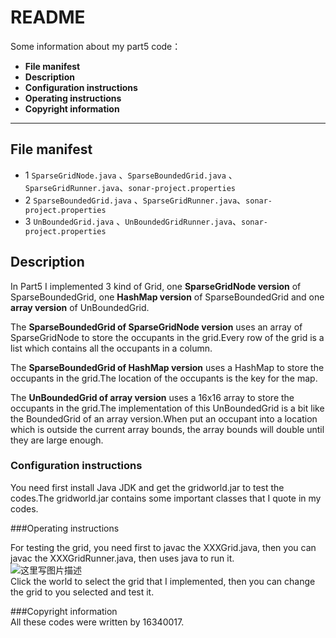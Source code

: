 # README  
Some information about my part5 code：  
	  
- **File manifest**  
- **Description**  
- **Configuration instructions**   
- **Operating instructions**  
- **Copyright information**  
  
-------------------
	  
## File manifest  
	  
 - 1    `SparseGridNode.java` 、`SparseBoundedGrid.java` 、`SparseGridRunner.java`、`sonar-project.properties`  
 - 2    `SparseBoundedGrid.java` 、`SparseGridRunner.java`、`sonar-project.properties`  
 - 3    `UnBoundedGrid.java` 、`UnBoundedGridRunner.java`、`sonar-project.properties`  
	   
	
## Description	
	  
In Part5 I implemented 3 kind of Grid, one **SparseGridNode version** of SparseBoundedGrid, one **HashMap version** of SparseBoundedGrid and one **array version** of UnBoundedGrid.    
     
The **SparseBoundedGrid of SparseGridNode version** uses an array of SparseGridNode to store the occupants in the grid.Every row of the grid is a list which contains all the occupants in a column.    
     
The **SparseBoundedGrid of HashMap version** uses a HashMap to store the occupants in the grid.The location of the occupants is the key for the map.  
	  
The **UnBoundedGrid of array version** uses a 16x16 array to store the occupants in the grid.The implementation of this UnBoundedGrid is a bit like the BoundedGrid of an array version.When put an occupant into a location which is outside the current array bounds, the array bounds will double until they are large enough.  	
	  
### Configuration instructions  
	
You need first install Java JDK and get the gridworld.jar to test the codes.The gridworld.jar contains some important classes that I quote in my codes.	
	
###Operating instructions		
		
For testing the grid, you need first to javac the XXXGrid.java, then you can javac the XXXGridRunner.java, then uses java to run it.		
![这里写图片描述](https://img-blog.csdn.net/20180422195011772?watermark/2/text/aHR0cHM6Ly9ibG9nLmNzZG4ubmV0L2NoZW5mMTk5OQ==/font/5a6L5L2T/fontsize/400/fill/I0JBQkFCMA==/dissolve/70)		
Click the world to select the grid that I implemented, then you can change the grid to you selected and test it.		
	
###Copyright information	
All these codes were written by 16340017.